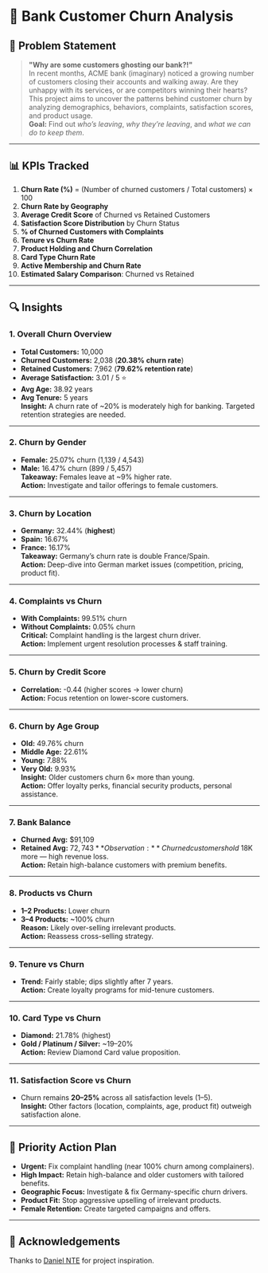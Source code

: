 # 🏦 Bank Customer Churn Analysis

## 📌 Problem Statement
> **"Why are some customers ghosting our bank?!"**  
In recent months, ACME bank (imaginary) noticed a growing number of customers closing their accounts and walking away. Are they unhappy with its services, or are competitors winning their hearts?  
This project aims to uncover the patterns behind customer churn by analyzing demographics, behaviors, complaints, satisfaction scores, and product usage.  
**Goal:** Find out *who’s leaving*, *why they’re leaving*, and *what we can do to keep them*.

---

## 📊 KPIs Tracked
1. **Churn Rate (%)** = (Number of churned customers / Total customers) × 100  
2. **Churn Rate by Geography**  
3. **Average Credit Score** of Churned vs Retained Customers  
4. **Satisfaction Score Distribution** by Churn Status  
5. **% of Churned Customers with Complaints**  
6. **Tenure vs Churn Rate**  
7. **Product Holding and Churn Correlation**  
8. **Card Type Churn Rate**  
9. **Active Membership and Churn Rate**  
10. **Estimated Salary Comparison**: Churned vs Retained  

---

## 🔍 Insights

### 1. Overall Churn Overview
- **Total Customers:** 10,000  
- **Churned Customers:** 2,038 (**20.38% churn rate**)  
- **Retained Customers:** 7,962 (**79.62% retention rate**)  
- **Average Satisfaction:** 3.01 / 5 ⭐  
- **Avg Age:** 38.92 years  
- **Avg Tenure:** 5 years  
**Insight:** A churn rate of ~20% is moderately high for banking. Targeted retention strategies are needed.

---

### 2. Churn by Gender
- **Female:** 25.07% churn (1,139 / 4,543)  
- **Male:** 16.47% churn (899 / 5,457)  
**Takeaway:** Females leave at ~9% higher rate.  
**Action:** Investigate and tailor offerings to female customers.

---

### 3. Churn by Location
- **Germany:** 32.44% (**highest**)  
- **Spain:** 16.67%  
- **France:** 16.17%  
**Takeaway:** Germany’s churn rate is double France/Spain.  
**Action:** Deep-dive into German market issues (competition, pricing, product fit).

---

### 4. Complaints vs Churn
- **With Complaints:** 99.51% churn  
- **Without Complaints:** 0.05% churn  
**Critical:** Complaint handling is the largest churn driver.  
**Action:** Implement urgent resolution processes & staff training.

---

### 5. Churn by Credit Score
- **Correlation:** -0.44 (higher scores → lower churn)  
**Action:** Focus retention on lower-score customers.

---

### 6. Churn by Age Group
- **Old:** 49.76% churn  
- **Middle Age:** 22.61%  
- **Young:** 7.88%  
- **Very Old:** 9.93%  
**Insight:** Older customers churn 6× more than young.  
**Action:** Offer loyalty perks, financial security products, personal assistance.

---

### 7. Bank Balance
- **Churned Avg:** $91,109  
- **Retained Avg:** $72,743  
**Observation:** Churned customers hold ~$18K more — high revenue loss.  
**Action:** Retain high-balance customers with premium benefits.

---

### 8. Products vs Churn
- **1–2 Products:** Lower churn  
- **3–4 Products:** ~100% churn  
**Reason:** Likely over-selling irrelevant products.  
**Action:** Reassess cross-selling strategy.

---

### 9. Tenure vs Churn
- **Trend:** Fairly stable; dips slightly after 7 years.  
**Action:** Create loyalty programs for mid-tenure customers.

---

### 10. Card Type vs Churn
- **Diamond:** 21.78% (highest)  
- **Gold / Platinum / Silver:** ~19–20%  
**Action:** Review Diamond Card value proposition.

---

### 11. Satisfaction Score vs Churn
- Churn remains **20–25%** across all satisfaction levels (1–5).  
**Insight:** Other factors (location, complaints, age, product fit) outweigh satisfaction alone.

---

## 🎯 Priority Action Plan
- **Urgent:** Fix complaint handling (near 100% churn among complainers).  
- **High Impact:** Retain high-balance and older customers with tailored benefits.  
- **Geographic Focus:** Investigate & fix Germany-specific churn drivers.  
- **Product Fit:** Stop aggressive upselling of irrelevant products.  
- **Female Retention:** Create targeted campaigns and offers.

---

## 🙌 Acknowledgements
Thanks to [Daniel NTE](https://www.linkedin.com/in/daniel-nte-daniel/) for project inspiration.

